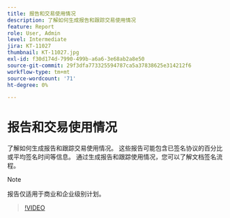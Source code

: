 ```yaml
---
title: 报告和交易使用情况
description: 了解如何生成报告和跟踪交易使用情况
feature: Report
role: User, Admin
level: Intermediate
jira: KT-11027
thumbnail: KT-11027.jpg
exl-id: f30d174d-7990-499b-a6a6-3e68ab2a8e50
source-git-commit: 29f3dfa773325594787ca5a37838625e314212f6
workflow-type: tm+mt
source-wordcount: '71'
ht-degree: 0%

---
```


# 报告和交易使用情况

了解如何生成报告和跟踪交易使用情况。 这些报告可能包含已签名协议的百分比或平均签名时间等信息。 通过生成报告和跟踪使用情况，您可以了解文档签名流程。

>[!NOTE]
>
>报告仅适用于商业和企业级别计划。

>[!VIDEO](https://video.tv.adobe.com/v/346754?quality=12&learn=on&hidetitle=true)
